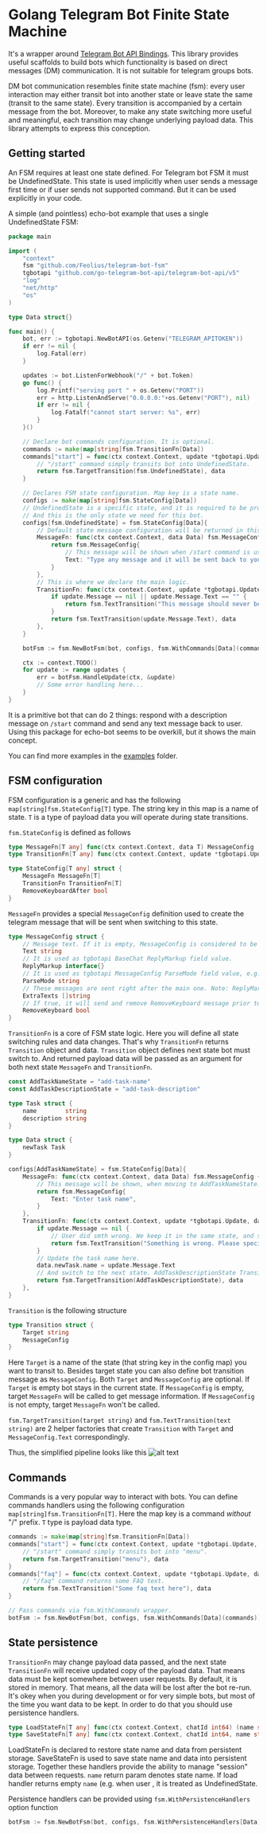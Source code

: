 # Golang Telegram Bot Finite State Machine

It's a wrapper around [Telegram Bot API Bindings](https://github.com/go-telegram-bot-api/telegram-bot-api). This 
library provides useful scaffolds to build bots which functionality is based on direct messages (DM) communication. 
It is not suitable for telegram groups bots. 

DM bot communication resembles finite state machine (fsm): every user 
interaction may either transit bot into another state or leave state the same (transit to the same state). Every 
transition is accompanied by a certain message from the bot. Moreover, to make any state switching more useful 
and meaningful, each transition may change underlying payload data. This library attempts to express this conception.

## Getting started
An FSM requires at least one state defined. For Telegram bot FSM it must be UndefinedState. This state is used 
implicitly when user sends a message first time or if user sends not supported command. 
But it can be used explicitly in your code.

A simple (and pointless) echo-bot example that uses a single UndefinedState FSM:
```go
package main

import (
	"context"
	fsm "github.com/Feolius/telegram-bot-fsm"
	tgbotapi "github.com/go-telegram-bot-api/telegram-bot-api/v5"
	"log"
	"net/http"
	"os"
)

type Data struct{}

func main() {
	bot, err := tgbotapi.NewBotAPI(os.Getenv("TELEGRAM_APITOKEN"))
	if err != nil {
		log.Fatal(err)
	}

	updates := bot.ListenForWebhook("/" + bot.Token)
	go func() {
		log.Printf("serving port " + os.Getenv("PORT"))
		err = http.ListenAndServe("0.0.0.0:"+os.Getenv("PORT"), nil)
		if err != nil {
			log.Fatalf("cannot start server: %s", err)
		}
	}()

	// Declare bot commands configuration. It is optional.
	commands := make(map[string]fsm.TransitionFn[Data])
	commands["start"] = func(ctx context.Context, update *tgbotapi.Update, data Data) (fsm.Transition, Data) {
		// "/start" command simply transits bot into UndefinedState.
		return fsm.TargetTransition(fsm.UndefinedState), data
	}

	// Declares FSM state configuration. Map key is a state name.
	configs := make(map[string]fsm.StateConfig[Data])
	// UndefinedState is a specific state, and it is required to be provided. 
	// And this is the only state we need for this bot.
	configs[fsm.UndefinedState] = fsm.StateConfig[Data]{
		// Default state message configuration will be returned in this handler.
		MessageFn: func(ctx context.Context, data Data) fsm.MessageConfig {
			return fsm.MessageConfig{
				// This message will be shown when /start command is used.
				Text: "Type any message and it will be sent back to you",
			}
		},
		// This is where we declare the main logic.
		TransitionFn: func(ctx context.Context, update *tgbotapi.Update, data Data) (fsm.Transition, Data) {
			if update.Message == nil || update.Message.Text == "" {
				return fsm.TextTransition("This message should never be sent"), data
			}
			return fsm.TextTransition(update.Message.Text), data
		},
	}

	botFsm := fsm.NewBotFsm(bot, configs, fsm.WithCommands[Data](commands))

	ctx := context.TODO()
	for update := range updates {
		err = botFsm.HandleUpdate(ctx, &update)
		// Some error handling here...
	}
}
```

It is a primitive bot that can do 2 things: respond with a description message on `/start` command and send any text
message back to user. Using this package for echo-bot seems to be overkill, but it shows the main concept. 

You can find more examples in the [examples](examples) folder.

## FSM configuration

FSM configuration is a generic and has the following `map[string]fsm.StateConfig[T]` type. The string key in this map 
is a name of state. `T` is a type of payload data you will operate during state transitions. 

`fsm.StateConfig` is defined as follows
```go
type MessageFn[T any] func(ctx context.Context, data T) MessageConfig
type TransitionFn[T any] func(ctx context.Context, update *tgbotapi.Update, data T) (Transition, T)

type StateConfig[T any] struct {
    MessageFn MessageFn[T]
    TransitionFn TransitionFn[T]
    RemoveKeyboardAfter bool
}
```

`MessageFn` provides a special `MessageConfig` definition used to create the telegram message that will be sent 
when switching to this state.

```go
type MessageConfig struct {
	// Message text. If it is empty, MessageConfig is considered to be empty as well.
	Text string
	// It is used as tgbotapi BaseChat ReplyMarkup field value.
	ReplyMarkup interface{}
	// It is used as tgbotapi MessageConfig ParseMode field value, e.g. "MarkdownV2" or "HTML".
	ParseMode string
	// These messages are sent right after the main one. Note: ReplyMarkup and ParseMode are applied for all of them.
	ExtraTexts []string
	// If true, it will send and remove RemoveKeyboard message prior to main message sending.
	RemoveKeyboard bool
}
```

`TransitionFn` is a core of FSM state logic. Here you will define all state switching rules and data changes. 
That's why `TransitionFn` returns `Transition` object and data. `Transition` object defines next state bot must 
switch to. And returned payload data will be passed as an argument for both next state 
`MessageFn` and `TransitionFn`.

```go
const AddTaskNameState = "add-task-name"
const AddTaskDescriptionState = "add-task-description"

type Task struct {
    name        string
    description string
}

type Data struct {
    newTask Task
}

configs[AddTaskNameState] = fsm.StateConfig[Data]{
	MessageFn: func(ctx context.Context, data Data) fsm.MessageConfig {
		// This message will be shown, when moving to AddTaskNameState.
        return fsm.MessageConfig{
            Text: "Enter task name",
        }
    },
	TransitionFn: func(ctx context.Context, update *tgbotapi.Update, data Data) (fsm.Transition, Data) {
		if update.Message == nil {
			// User did smth wrong. We keep it in the same state, and sends corresponding message.
			return fsm.TextTransition("Something is wrong. Please specify task name"), data
		}
		// Update the task name here.
		data.newTask.name = update.Message.Text
        // And switch to the next state. AddTaskDescriptionState TransitionFn and MessageFn will get updated data.
		return fsm.TargetTransition(AddTaskDescriptionState), data
	},
}
```

`Transition` is the following structure

```go
type Transition struct {
	Target string
	MessageConfig
}
```

Here `Target` is a name of the state (that string key in the config map) you want to transit to. Besides target 
state you can also define bot transition message as `MessageConfig`. Both `Target` and `MessageConfig` are optional.
If `Target` is empty bot stays in the current state. If `MessageConfig` is empty, target `MessageFn` will be called 
to get message information. If `MessageConfig` is not empty, target `MessageFn` won't be called.

`fsm.TargetTransition(target string)` and `fsm.TextTransition(text string)` are 2 helper factories that create 
`Transition` with `Target` and `MessageConfig.Text` correspondingly. 

Thus, the simplified pipeline looks like this
![alt text](docs/pipeline.png "pipeline")

## Commands

Commands is a very popular way to interact with bots. You can define commands handlers using the following 
configuration `map[string]fsm.TransitionFn[T]`. Here the map key is a command _without_ "/" prefix. 
`T` type is payload data type. 

```go
commands := make(map[string]fsm.TransitionFn[Data])
commands["start"] = func(ctx context.Context, update *tgbotapi.Update, data Data) (fsm.Transition, Data) {
	// "/start" command simply transits bot into "menu".
	return fsm.TargetTransition("menu"), data
}
commands["faq"] = func(ctx context.Context, update *tgbotapi.Update, data Data) (fsm.Transition, Data) {
    // "/faq" command returns some FAQ text.
    return fsm.TextTransition("Some faq text here"), data
}

// Pass commands via fsm.WithCommands wrapper.
botFsm := fsm.NewBotFsm(bot, configs, fsm.WithCommands[Data](commands))
```

## State persistence 

`TransitionFn` may change payload data passed, and the next state `TransitionFn` will receive updated copy of the
payload data. That means data must be kept somewhere between user requests. By default, it is stored in memory. 
That means, all the data will be lost after the bot re-run. It's okey when you during development or for 
very simple bots, but most of the time you want data to be kept. In order to do that you should use 
persistence handlers.

```go
type LoadStateFn[T any] func(ctx context.Context, chatId int64) (name string, data T, err error)
type SaveStateFn[T any] func(ctx context.Context, chatId int64, name string, data T) error
```

LoadStateFn is declared to restore state name and data from persistent storage. SaveStateFn is used to save state 
name and data into persistent storage. Together these handlers provide the ability to manage "session" data between
requests. `name` return param denotes state name. If load handler returns empty `name` (e.g. when user , it is treated as 
UndefinedState. 

Persistence handlers can be provided using `fsm.WithPersistenceHandlers` option function

```go
botFsm := fsm.NewBotFsm(bot, configs, fsm.WithPersistenceHandlers[Data](loadStateHandler, saveStatehandler))
```

